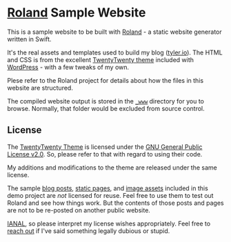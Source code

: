 # [Roland](https://github.com/tylerhall/Roland/) Sample Website

This is a sample website to be built with [Roland](https://github.com/tylerhall/Roland/) - a static website generator written in Swift.

It's the real assets and templates used to build my blog ([tyler.io](https://tyler.io)). The HTML and CSS is from the excellent [TwentyTwenty theme](https://wordpress.org/themes/twentytwenty/) included with [WordPress](https://wordpress.org) - with a few tweaks of my own.

Plese refer to the Roland project for details about how the files in this website are structured.

The compiled website output is stored in the [`_www`](https://github.com/tylerhall/Roland-sample-website/blob/master/_www) directory for you to browse. Normally, that folder would be excluded from source control.

## License

The [TwentyTwenty Theme](https://wordpress.org/themes/twentytwenty/) is licensed under the [GNU General Public License v2.0](https://github.com/tylerhall/Roland-sample-website/blob/master/LICENSE). So, please refer to that with regard to using their code.

My additions and modifications to the theme are released under the same license.

The sample [blog posts](https://github.com/tylerhall/Roland-sample-website/tree/master/_posts), [static pages](https://github.com/tylerhall/Roland-sample-website/tree/master/_pages), and [image assets](https://github.com/tylerhall/Roland-sample-website/tree/master/_public) included in this demo project are _not_ licensed for reuse. Feel free to use them to test out Roland and see how things work. But the contents of those posts and pages are not to be re-posted on another public website.

[IANAL](https://en.wikipedia.org/wiki/IANAL), so please interpret my license wishes appropriately. Feel free to [reach out](https://tyler.io/about/) if I've said something legally dubious or stupid.
